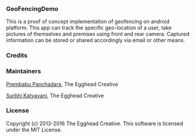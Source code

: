 ### GeoFencingDemo

This is a proof of concept implementation of geofencing on android platform. This app can track the specific geo-location of a user, take pictures of themselves and premises using front and rear camera. Captured information can be stored or shared accordingly via email or other means.


### Credits

### Maintainers

[Prembabu Panchadara](http://github.com/preym), The Egghead Creative

[Surbhi Katyayani](http://github.com/surbhikatyayani), The Egghead Creative

### License

Copyright (c) 2013-2016 The Egghead Creative. This software is licensed under the MIT License.
